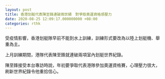 ```yaml
---
layout: post
title: 香港划艇代表陳至鋒連破兩世績　對爭取奧運資格感壓力
date: 2020-08-25 12:09:17.000000000 +08:00
categories: rthk
---
```


受疫情影響，香港划艇隊早前不能到水上訓練，訓練形式要改為以陸上划艇機、舉重為主。

上月訓練期間，港隊代表陳至鋒就連破兩項室內划艇世界紀錄。

陳至鋒接受本台專訪時說，年初要爭取代表港隊參加奧運資格賽，心理壓力很大，刷新世界紀錄令他重拾信心。
